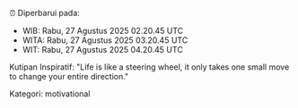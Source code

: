 ⏰ Diperbarui pada:
- WIB: Rabu, 27 Agustus 2025 02.20.45 UTC
- WITA: Rabu, 27 Agustus 2025 03.20.45 UTC
- WIT: Rabu, 27 Agustus 2025 04.20.45 UTC

Kutipan Inspiratif:
"Life is like a steering wheel, it only takes one small move to change your entire direction."


Kategori: motivational

